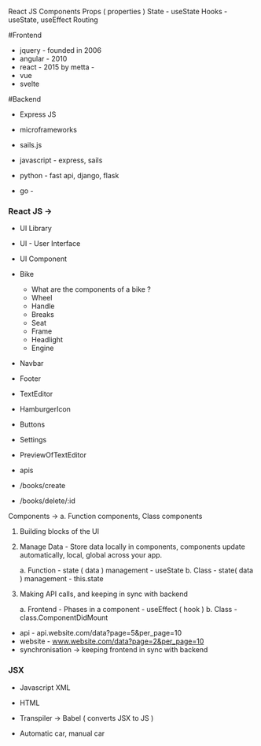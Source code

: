 React JS 
Components
Props ( properties )
State - useState
Hooks - useState, useEffect
Routing

#Frontend 
- jquery - founded in 2006 
- angular - 2010
- react - 2015 by metta  - 
- vue
- svelte 

#Backend 

- Express JS
- microframeworks 
- sails.js

- javascript - express, sails 
- python - fast api, django, flask 
- go -


### React JS ->

- UI Library
- UI - User Interface

- UI Component 
- Bike
    - What are the components of a bike ?
    - Wheel 
    - Handle 
    - Breaks
    - Seat 
    - Frame
    - Headlight
    - Engine 

- Navbar
- Footer
- TextEditor
- HamburgerIcon
- Buttons
- Settings
- PreviewOfTextEditor

- apis
- /books/create
- /books/delete/:id


Components ->
    a. Function components, Class components
1. Building blocks of the UI
2. Manage Data - Store data locally in components, components update automatically, local, global across your app.

    a. Function 
        - state ( data ) management - useState
        b. Class 
            - state( data ) management - this.state
3. Making API calls, and keeping in sync with backend

    a. Frontend
        - Phases in a component - useEffect ( hook )
    b. Class
        - class.ComponentDidMount 

- api - api.website.com/data?page=5&per_page=10
- website - www.website.com/data?page=2&per_page=10
- synchronisation -> keeping frontend in sync with backend

### JSX
- Javascript XML
- HTML
- Transpiler -> Babel ( converts JSX to JS )


- Automatic car, manual car